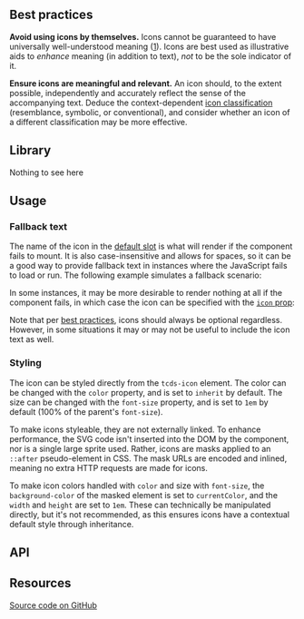 <!--lede
  Icons are illustrative aids to enhance understanding, supplement meaning, and reinforce brand tone and style.
lede-->

<!--twig
{% embed "@tch/includes/example.twig" %}
{% block content %}
<tcds-icon>texas-childrens</tcds-icon>
{% endblock %}
{% endembed %}
twig-->

## Best practices
**Avoid using icons by themselves.** Icons cannot be guaranteed to have universally well-understood meaning ([1](https://www.nngroup.com/articles/icon-usability/ "Icon Usability - Nielsen Norman Group")). Icons are best used as illustrative aids to *enhance* meaning (in addition to text), *not* to be the sole indicator of it.

**Ensure icons are meaningful and relevant.** An icon should, to the extent possible, independently and accurately reflect the sense of the accompanying text. Deduce the context-dependent [icon classification](https://www.nngroup.com/articles/classifying-icons/) (resemblance, symbolic, or conventional), and consider whether an icon of a different classification may be more effective.

## Library

<tcds-tabs size="large">
  <tcds-tab label="UI icons">
<!--twig
  {% set icons = [
    ["Arrows", [
      "arrow-down",
      "arrow-left",
      "arrow-right",
      "arrow-up",
      "chevron-down",
      "chevron-left",
      "chevron-right",
      "chevron-up",
    ]],
    ["Symbols", [
      "check",
      "code",
      "edit",
      "external",
      "eye",
      "grid",
      "hamburger",
      "info",
      "list",
      "marker",
      "marker-filled",
      "minus",
      "pause",
      "pdf",
      "play",
      "plus",
      "search",
      "smartphone",
      "type",
      "x",
      "wheelchair",
    ]],
    ["Brands", [
      "facebook",
      "instagram",
      "mychart",
      "pinterest",
      "texas-childrens",
      "twitter",
      "youtube",
    ]],
  ] %}
  {% for category in icons %}
    <h3 class="font-size-medium font-weight-bold">{{ category[0] }}</h3>
    <ul class="icon-grid">
      {% for index, icon in category[1] %}
        <li class="icon-grid__item" title="Click to copy code snippet">
          <tcds-icon>{{ icon }}</tcds-icon>
          <span class="icon-grid__label">{{ icon }}</span>
        </li>
      {% endfor %}
    </ul>
  {% endfor %}
twig-->
  </tcds-tab>
  <tcds-tab label="Display icons">
    Nothing to see here
  </tcds-tab>
</tcds-tabs>

## Usage
### Fallback text
The name of the icon in the [default slot](#default-slot) is what will render if the component fails to mount. It is also case-insensitive and allows for spaces, so it can be a good way to provide fallback text in instances where the JavaScript fails to load or run. The following example simulates a fallback scenario:

<!--twig
{% embed "@tch/includes/example.twig" %}
{% block content %}
MyChart arrow right
{% endblock %}
{% block code %}
<tcds-icon>MyChart</tcds-icon>
<tcds-icon>arrow right</tcds-icon>
{% endblock %}
{% endembed %}
twig-->

In some instances, it may be more desirable to render nothing at all if the component fails, in which case the icon can be specified with the [`icon` prop](#icon-attribute):

<!--twig
{% embed "@tch/includes/example.twig" %}
{% block content %}
(Nothing to see here)
{% endblock %}
{% block code %}
<tcds-icon icon="mychart"></tcds-icon>
{% endblock %}
{% endembed %}
twig-->

Note that per [best practices](#best-practices), icons should always be optional regardless. However, in some situations it may or may not be useful to include the icon text as well.

### Styling
The icon can be styled directly from the `tcds-icon` element. The color can be changed with the `color` property, and is set to `inherit` by default. The size can be changed with the `font-size` property, and is set to `1em` by default (100% of the parent's `font-size`).

<!--twig
{% embed "@tch/includes/example.twig" %}
{% block content %}
<style>
.icon-examples tcds-icon {
  color: var(--tcds-color-blue);
}

.icon-examples tcds-icon:nth-child(1) {
  font-size: 1rem;
}

.icon-examples tcds-icon:nth-child(2) {
  font-size: 2rem;
}

.icon-examples tcds-icon:nth-child(3) {
  font-size: 3rem;
}
</style>

<div class="icon-examples row align-end gap-normal">
<tcds-icon>mychart</tcds-icon>
<tcds-icon>mychart</tcds-icon>
<tcds-icon>mychart</tcds-icon>
</div>
{% endblock %}
{% block code %}
<style>
  tcds-icon {
    color: blue;
  }

  tcds-icon:nth-child(1) {
    font-size: 1rem;
  }

  tcds-icon:nth-child(2) {
    font-size: 2rem;
  }

  tcds-icon:nth-child(3) {
    font-size: 3rem;
  }
</style>

<tcds-icon>mychart</tcds-icon>
<tcds-icon>mychart</tcds-icon>
<tcds-icon>mychart</tcds-icon>
{% endblock %}
{% endembed %}
twig-->

To make icons styleable, they are not externally linked. To enhance performance, the SVG code isn't inserted into the DOM by the component, nor is a single large sprite used. Rather, icons are masks applied to an `::after` pseudo-element in CSS. The mask URLs are encoded and inlined, meaning no extra HTTP requests are made for icons.

To make icon colors handled with `color` and size with `font-size`, the `background-color` of the masked element is set to `currentColor`, and the `width` and `height` are set to `1em`. These can technically be manipulated directly, but it's not recommended, as this ensures icons have a contextual default style through inheritance.

## API
<!--twig {{ include("@tch/includes/api.twig", {
  attributes: [
    {
      name: "icon",
      type: ["prop", "string"],
      description: "The ident of the icon (see <a href='#library'>library</a>).",
      required: "no",
    },
  ],
  slots: [
    {
      name: "(default)",
      multiple: "no",
      description: "The ident of the icon (case-insensitive, spaces allowed).",
      required: "no",
    },
  ],
}) }} twig-->

## Resources
[Source code on GitHub](https://github.com/jacecotton/tcds/blob/main/components/icon/)